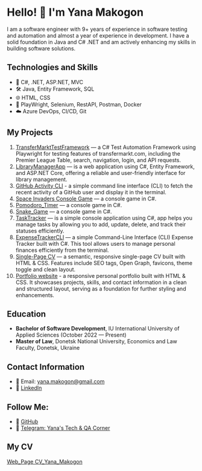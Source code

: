 # Hello! 👋 I'm Yana Makogon

I am a software engineer with 9+ years of experience in software testing and automation and almost a year of experience in development. I have a solid foundation in Java and C# .NET and am actively enhancing my skills in building software solutions.

## Technologies and Skills
- 🔧 C#, .NET, ASP.NET, MVC
- 🛠 Java, Entity Framework, SQL
- 🌐 HTML, CSS
- 🔬 PlayWright, Selenium, RestAPI, Postman, Docker
- ☁️ Azure DevOps, CI/CD, Git

## My Projects
1. [TransferMarktTestFramework](https://github.com/yanamak89/TransferMarktTestFramework) — a C# Test Automation Framework using Playwright for testing features of transfermarkt.com, including the Premier League Table, search, navigation, login, and API requests.
2.  [LibraryManagerApp](https://github.com/yanamak89/LibraryManagerApp/tree/master) — is a web application using C#, Entity Framework, and ASP.NET Core, offering a reliable and user-friendly interface for library management.
3. [GitHub Activity CLI](https://github.com/yanamak89/GithubActivityApp) - a simple command line interface (CLI) to fetch the recent activity of a GitHub user and display it in the terminal. 
4. [Space Invaders Console Game](https://github.com/yanamak89/SpaceInvidersGame) — a console game in C#.
5. [Pomodoro_Timer](https://github.com/yanamak89/Pomodoro_Timer) — a console game in C#.
6. [Snake_Game](https://github.com/yanamak89/Snake_Game) — a console game in C#.
7. [TaskTracker](https://github.com/yanamak89/TaskTracker) — is a simple console application using C#, app  helps you manage tasks by allowing you to add, update, delete, and track their statuses efficiently.
8. [ExpenseTrackerCLI](https://github.com/yanamak89/ExpenseTrackerCLI) — a simple Command-Line Interface (CLI) Expense Tracker built with C#. This tool allows users to manage personal finances efficiently from the terminal.
9. [Single-Page CV](https://github.com/yanamak89/yana-makogon-html-cv-project) — a semantic, responsive single-page CV built with HTML & CSS. Features include SEO tags, Open Graph, favicons, theme toggle and clean layout.
10. [Portfolio website](https://github.com/yanamak89/basic-html-website) - a responsive personal portfolio built with HTML & CSS. It showcases projects, skills, and contact information in a clean and structured layout, serving as a foundation for further styling and enhancements.


## Education
- **Bachelor of Software Development**, IU International University of Applied Sciences (October 2022 — Present)
- **Master of Law**, Donetsk National University, Economics and Law Faculty, Donetsk, Ukraine

## Contact Information
- 📧 Email: yana.makogon@gmail.com
- 💼 [LinkedIn](https://www.linkedin.com/in/yana-mac/)

## Follow Me:
- 🐙 [GitHub](https://github.com/yanamak89)
- 📝 [Telegram: Yana's Tech & QA Corner](https://t.me/+4fc8JCCF6BlmNmNi)

## My CV
[Web_Page CV_Yana_Makogon](https://yanamak89.github.io/yana-makogon-html-cv-project/)
